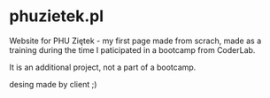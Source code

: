 # phuzietek.pl
Website for PHU Ziętek - my first page made from scrach, made as a training during the time I paticipated in a bootcamp from CoderLab.

It is an additional project, not a part of a bootcamp.

desing made by client ;)
